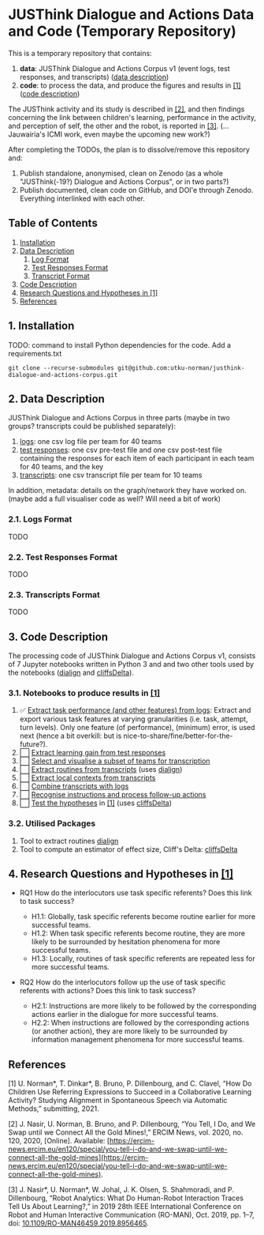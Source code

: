 # JUSThink Dialogue and Actions Data and Code (Temporary Repository)

This is a temporary repository that contains:

1. **data**: JUSThink Dialogue and Actions Corpus v1 (event logs, test responses, and transcripts) ([data description](#data_description))
2. **code**: to process the data, and produce the figures and results in [[1]](#references) ([code description](#code_description))

The JUSThink activity and its study is described in [[2]](#references), and then findings concerning the link between children's learning, performance in the activity, and perception of self, the other and the robot, is reported in [[3]](#references).
(... Jauwairia's ICMI work, even maybe the upcoming new work?)

After completing the TODOs, the plan is to dissolve/remove this repository and:

1. Publish standalone, anonymised, clean on Zenodo (as a whole "JUSThink(-19?) Dialogue and Actions Corpus", or in two parts?)
2. Publish documented, clean code on GitHub, and DOI'e through Zenodo. Everything interlinked with each other.

## Table of Contents
1. [Installation](#installation)
2. [Data Description](#data_description)
    1. [Log Format](#log_format)
    2. [Test Responses Format](#test_format)
    3. [Transcript Format](#transcript_format)
3. [Code Description](#code_description)
3.  [Research Questions and Hypotheses in [1]](#rqs_hs)
4. [References](#references)


## 1. Installation <a name="installation"></a>
TODO: command to install Python dependencies for the code. Add a requirements.txt

```
git clone --recurse-submodules git@github.com:utku-norman/justhink-dialogue-and-actions-corpus.git
```


## 2. Data Description <a name="data_description"></a>

JUSThink Dialogue and Actions Corpus in three parts (maybe in two groups? transcripts could be published separately):

1. [logs](data/logs): one csv log file per team for 40 teams
2. [test responses](data/test_responses): one csv pre-test file and one csv post-test file containing the responses for each item of each participant in each team for 40 teams, and the key
3. [transcripts](data/transcripts): one csv transcript file per team for 10 teams

In addition, metadata: details on the graph/network they have worked on.
(maybe add a full visualiser code as well? Will need a bit of work)


### 2.1. Logs Format  <a name="log_format"></a>
TODO

### 2.2. Test Responses Format  <a name="test_format"></a>
TODO

### 2.3. Transcripts Format  <a name="transcript_format"></a>
TODO


## 3. Code Description <a name="code_description"></a>

The processing code of JUSThink Dialogue and Actions Corpus v1, consists of 7 Jupyter notebooks written in Python 3 and and two other tools used by the notebooks ([dialign](https://github.com/GuillaumeDD/dialign) and [cliffsDelta](https://github.com/neilernst/cliffsDelta)).


### 3.1. Notebooks to produce results in [[1]](#references)

1. ✅  [Extract task performance (and other features) from logs](tools/1_extract_performance_and_other_features_from_logs.ipynb): Extract and export various task features at varying granularities (i.e. task, attempt, turn levels).
Only one feature (of performance), (minimum) error, is used next (hence a bit overkill: but is nice-to-share/fine/better-for-the-future?).
2. ⬜️ [Extract learning gain from test responses](tools/2_extract_learning_gain_from_test_responses.ipynb)
3. ⬜️ [Select and visualise a subset of teams for transcription](tools/3_visualise_transcribed_teams.ipynb)
4. ⬜️ [Extract routines from transcripts](tools/4_extract_routines_from_transcripts.ipynb) (uses [dialign](https://github.com/GuillaumeDD/dialign))
5. ⬜️ [Extract local contexts from transcripts](tools/5_extract_local_contexts_from_transcripts.ipynb)
6. ⬜️ [Combine transcripts with logs](tools/6_combine_transcripts_with_logs.ipynb)
7. ⬜️ [Recognise instructions and process follow-up actions](tools/7_combine_transcripts_with_logs.ipynb)
8. ⬜️ [Test the hypotheses](tools/8_test_the_hypotheses.ipynb) in [[1]](#references) (uses [cliffsDelta](https://github.com/neilernst/cliffsDelta))

### 3.2. Utilised Packages

1. Tool to extract routines [dialign](https://github.com/GuillaumeDD/dialign)
2. Tool to compute an estimator of effect size, Cliff's Delta: [cliffsDelta](https://github.com/neilernst/cliffsDelta)

## 4. Research Questions and Hypotheses in [[1]](#references) <a name="rqs_hs"></a>

* RQ1 How do the interlocutors use task specific referents? Does this link to task success?
    * H1.1: Globally, task specific referents become routine earlier for more successful teams.
    * H1.2: When task specific referents become routine, they are more likely to be surrounded by hesitation phenomena for more successful teams.
    * H1.3: Locally, routines of task specific referents are repeated less for more successful teams.

* RQ2 How do the interlocutors follow up the use of task specific referents with actions? Does this link to task success?
    * H2.1: Instructions are more likely to be followed by the corresponding actions earlier in the dialogue for more successful teams.
    * H2.2: When instructions are followed by the corresponding actions (or another action), they are more likely to be surrounded by information management phenomena for more successful teams.


## References <a name="references"></a>

[1] U. Norman\*, T. Dinkar\*, B. Bruno, P. Dillenbourg, and C. Clavel, “How Do Children Use Referring Expressions to Succeed in a Collaborative Learning Activity? Studying Alignment in Spontaneous Speech via Automatic Methods,” submitting, 2021.

[2] J. Nasir, U. Norman, B. Bruno, and P. Dillenbourg, “You Tell, I Do, and We Swap until we Connect All the Gold Mines!,” ERCIM News, vol. 2020, no. 120, 2020, [Online]. Available: [https://ercim-news.ercim.eu/en120/special/you-tell-i-do-and-we-swap-until-we-connect-all-the-gold-mines](https://ercim-news.ercim.eu/en120/special/you-tell-i-do-and-we-swap-until-we-connect-all-the-gold-mines).

[3] J. Nasir\*, U. Norman\*, W. Johal, J. K. Olsen, S. Shahmoradi, and P. Dillenbourg, “Robot Analytics: What Do Human-Robot Interaction Traces Tell Us About Learning?,” in 2019 28th IEEE International Conference on Robot and Human Interactive Communication (RO-MAN), Oct. 2019, pp. 1–7, doi: [10.1109/RO-MAN46459.2019.8956465](https://doi.org/10.1109/RO-MAN46459.2019.8956465).











